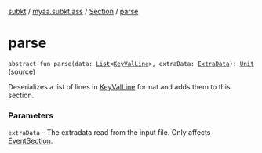[subkt](../../index.md) / [myaa.subkt.ass](../index.md) / [Section](index.md) / [parse](./parse.md)

# parse

`abstract fun parse(data: `[`List`](https://kotlinlang.org/api/latest/jvm/stdlib/kotlin.collections/-list/index.html)`<`[`KeyValLine`](../-key-val-line/index.md)`>, extraData: `[`ExtraData`](../-extra-data.md)`): `[`Unit`](https://kotlinlang.org/api/latest/jvm/stdlib/kotlin/-unit/index.html) [(source)](https://github.com/Myaamori/SubKt/blob/0.1.7/src/main/kotlin/myaa/subkt/ass/parser.kt#L592)

Deserializes a list of lines in [KeyValLine](../-key-val-line/index.md) format and adds
them to this section.

### Parameters

`extraData` - The extradata read from the input file.
Only affects [EventSection](../-event-section/index.md).